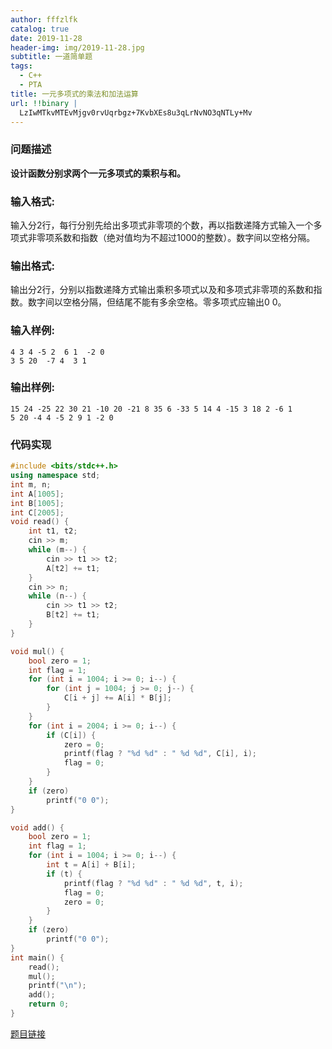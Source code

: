 ```yaml
---
author: fffzlfk
catalog: true
date: 2019-11-28
header-img: img/2019-11-28.jpg
subtitle: 一道简单题
tags:
  - C++
  - PTA
title: 一元多项式的乘法和加法运算
url: !!binary |
  LzIwMTkvMTEvMjgv0rvUqrbgz+7KvbXEs8u3qLrNvNO3qNTLy+Mv
---
```



### 问题描述
**设计函数分别求两个一元多项式的乘积与和。**

### 输入格式:
输入分2行，每行分别先给出多项式非零项的个数，再以指数递降方式输入一个多项式非零项系数和指数（绝对值均为不超过1000的整数）。数字间以空格分隔。

### 输出格式:
输出分2行，分别以指数递降方式输出乘积多项式以及和多项式非零项的系数和指数。数字间以空格分隔，但结尾不能有多余空格。零多项式应输出0 0。

### 输入样例:
```
4 3 4 -5 2  6 1  -2 0
3 5 20  -7 4  3 1
```
### 输出样例:
```
15 24 -25 22 30 21 -10 20 -21 8 35 6 -33 5 14 4 -15 3 18 2 -6 1
5 20 -4 4 -5 2 9 1 -2 0
```

### 代码实现
```cpp
#include <bits/stdc++.h>
using namespace std;
int m, n;
int A[1005];
int B[1005];
int C[2005];
void read() {
    int t1, t2;
    cin >> m;
    while (m--) {
        cin >> t1 >> t2;
        A[t2] += t1;
    }
    cin >> n;
    while (n--) {
        cin >> t1 >> t2;
        B[t2] += t1;
    }
}

void mul() {
    bool zero = 1;
    int flag = 1;
    for (int i = 1004; i >= 0; i--) {
        for (int j = 1004; j >= 0; j--) {
            C[i + j] += A[i] * B[j];
        }
    }
    for (int i = 2004; i >= 0; i--) {
        if (C[i]) {
            zero = 0;
            printf(flag ? "%d %d" : " %d %d", C[i], i);
            flag = 0;
        }
    }
    if (zero)
        printf("0 0");
}

void add() {
    bool zero = 1;
    int flag = 1;
    for (int i = 1004; i >= 0; i--) {
        int t = A[i] + B[i];
        if (t) {
            printf(flag ? "%d %d" : " %d %d", t, i);
            flag = 0;
            zero = 0;
        }
    }
    if (zero)
        printf("0 0");
}
int main() {
    read();
    mul();
    printf("\n");
    add();
    return 0;
}
```
[题目链接](https://pintia.cn/problem-sets/15/problems/710)